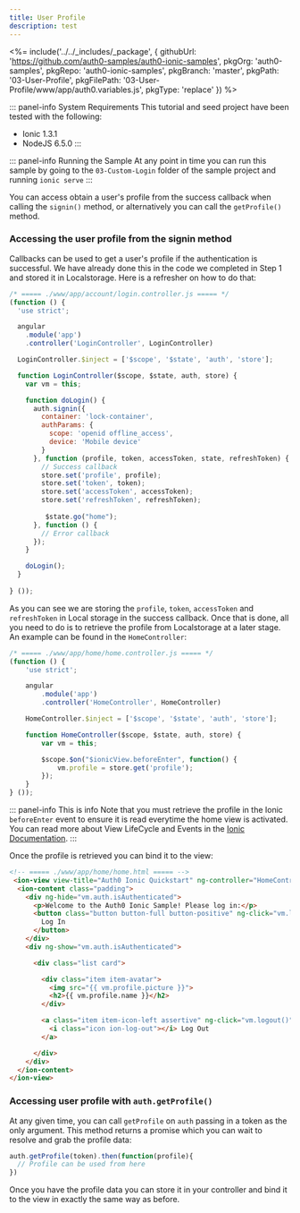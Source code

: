 ```yaml
---
title: User Profile
description: test
---
```


<%= include('../../_includes/_package', {
  githubUrl: 'https://github.com/auth0-samples/auth0-ionic-samples',
  pkgOrg: 'auth0-samples',
  pkgRepo: 'auth0-ionic-samples',
  pkgBranch: 'master',
  pkgPath: '03-User-Profile',
  pkgFilePath: '03-User-Profile/www/app/auth0.variables.js',
  pkgType: 'replace'
}) %>

::: panel-info System Requirements
This tutorial and seed project have been tested with the following:
* Ionic 1.3.1
* NodeJS 6.5.0
:::

::: panel-info Running the Sample
At any point in time you can run this sample by going to the `03-Custom-Login` folder of the sample project and running `ionic serve`
:::

You can access obtain a user's profile from the success callback when calling the `signin()` method, or alternatively you can call the `getProfile()` method.

### Accessing the user profile from the signin method

Callbacks can be used to get a user's profile if the authentication is successful. We have already done this in the code we completed in Step 1 and stored it in Localstorage. Here is a refresher on how to do that:

```js
/* ===== ./www/app/account/login.controller.js ===== */
(function () {
  'use strict';

  angular
    .module('app')
    .controller('LoginController', LoginController)

  LoginController.$inject = ['$scope', '$state', 'auth', 'store'];

  function LoginController($scope, $state, auth, store) {
    var vm = this;

    function doLogin() {
      auth.signin({
        container: 'lock-container',
        authParams: {
          scope: 'openid offline_access',
          device: 'Mobile device'
        }
      }, function (profile, token, accessToken, state, refreshToken) {
        // Success callback
        store.set('profile', profile);
        store.set('token', token);
        store.set('accessToken', accessToken);
        store.set('refreshToken', refreshToken);
        
         $state.go("home");
      }, function () {
        // Error callback
      });
    }

    doLogin();
  }
  
} ());
```

As you can see we are storing the `profile`, `token`, `accessToken` and `refreshToken` in Local storage in the success callback. Once that is done, all you need to do is to retrieve the profile from Localstorage at a later stage. An example can be found in the `HomeController`:

```js
/* ===== ./www/app/home/home.controller.js ===== */
(function () {
    'use strict';

    angular
        .module('app')
        .controller('HomeController', HomeController)

    HomeController.$inject = ['$scope', '$state', 'auth', 'store'];

    function HomeController($scope, $state, auth, store) {
        var vm = this;

        $scope.$on("$ionicView.beforeEnter", function() {
            vm.profile = store.get('profile'); 
        });
    }
} ());
```

::: panel-info This is info
Note that you must retrieve the profile in the Ionic `beforeEnter` event to ensure it is read everytime the home view is activated. You can read more about View LifeCycle and Events in the [Ionic Documentation](http://ionicframework.com/docs/api/directive/ionView/).
:::

Once the profile is retrieved you can bind it to the view:

```html
<!-- ===== ./www/app/home/home.html ===== -->
 <ion-view view-title="Auth0 Ionic Quickstart" ng-controller="HomeController as vm">
  <ion-content class="padding">
    <div ng-hide="vm.auth.isAuthenticated">
      <p>Welcome to the Auth0 Ionic Sample! Please log in:</p>
      <button class="button button-full button-positive" ng-click="vm.login()">
        Log In
      </button>
    </div>
    <div ng-show="vm.auth.isAuthenticated">

      <div class="list card">

        <div class="item item-avatar">
          <img src="{{ vm.profile.picture }}">
          <h2>{{ vm.profile.name }}</h2>
        </div>

        <a class="item item-icon-left assertive" ng-click="vm.logout()">
          <i class="icon ion-log-out"></i> Log Out
        </a>

      </div>
    </div>
  </ion-content>
</ion-view>
```

### Accessing user profile with `auth.getProfile()`

At any given time, you can call `getProfile` on `auth` passing in a token as the only argument. This method returns a promise which you can wait to resolve and grab the profile data:

```js
auth.getProfile(token).then(function(profile){
  // Profile can be used from here
})
```

Once you have the profile data you can store it in your controller and bind it to the view in exactly the same way as before.
